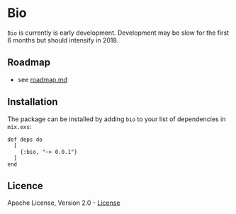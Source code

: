 # Bio

`Bio` is currently is early development. Development
may be slow for the first 6 months but should intensify
in 2018.


## Roadmap

- see [roadmap.md](ROADMAP.md)


## Installation

The package can be installed by adding `bio` to
your list of dependencies in `mix.exs`:

    def deps do
      [
        {:bio, "~> 0.0.1"}
      ]
    end

## Licence

Apache License, Version 2.0 - [License](LICENSE)